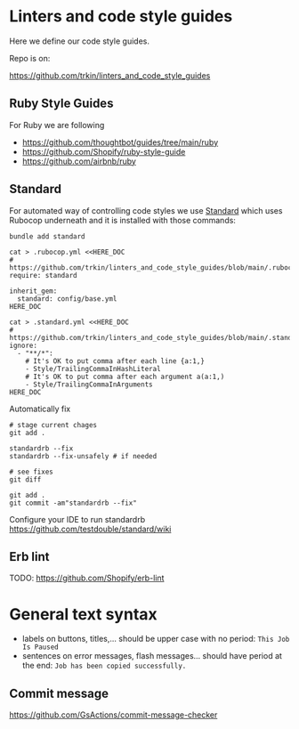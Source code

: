 # Linters and code style guides

Here we define our code style guides.

Repo is on:

<https://github.com/trkin/linters_and_code_style_guides>

## Ruby Style Guides

For Ruby we are following

* <https://github.com/thoughtbot/guides/tree/main/ruby>
* <https://github.com/Shopify/ruby-style-guide>
* <https://github.com/airbnb/ruby>

## Standard

For automated way of controlling code styles we use
[Standard](https://github.com/testdouble/standard) which uses Rubocop underneath
and it is installed with those commands:
```
bundle add standard

cat > .rubocop.yml <<HERE_DOC
# https://github.com/trkin/linters_and_code_style_guides/blob/main/.rubocop.yml
require: standard

inherit_gem:
  standard: config/base.yml
HERE_DOC

cat > .standard.yml <<HERE_DOC
# https://github.com/trkin/linters_and_code_style_guides/blob/main/.standard.yml
ignore:
  - "**/*":
    # It's OK to put comma after each line {a:1,}
    - Style/TrailingCommaInHashLiteral
    # It's OK to put comma after each argument a(a:1,)
    - Style/TrailingCommaInArguments
HERE_DOC
```

Automatically fix

```
# stage current chages
git add .

standardrb --fix
standardrb --fix-unsafely # if needed

# see fixes
git diff

git add .
git commit -am"standardrb --fix"
```

Configure your IDE to run standardrb
<https://github.com/testdouble/standard/wiki>

## Erb lint

TODO: https://github.com/Shopify/erb-lint

# General text syntax

* labels on buttons, titles,...  should be upper case with no period: `This Job
Is Paused`
* sentences on error messages, flash messages...  should have period at the end:
`Job has been copied successfully.`

## Commit message

<https://github.com/GsActions/commit-message-checker>

```
```
